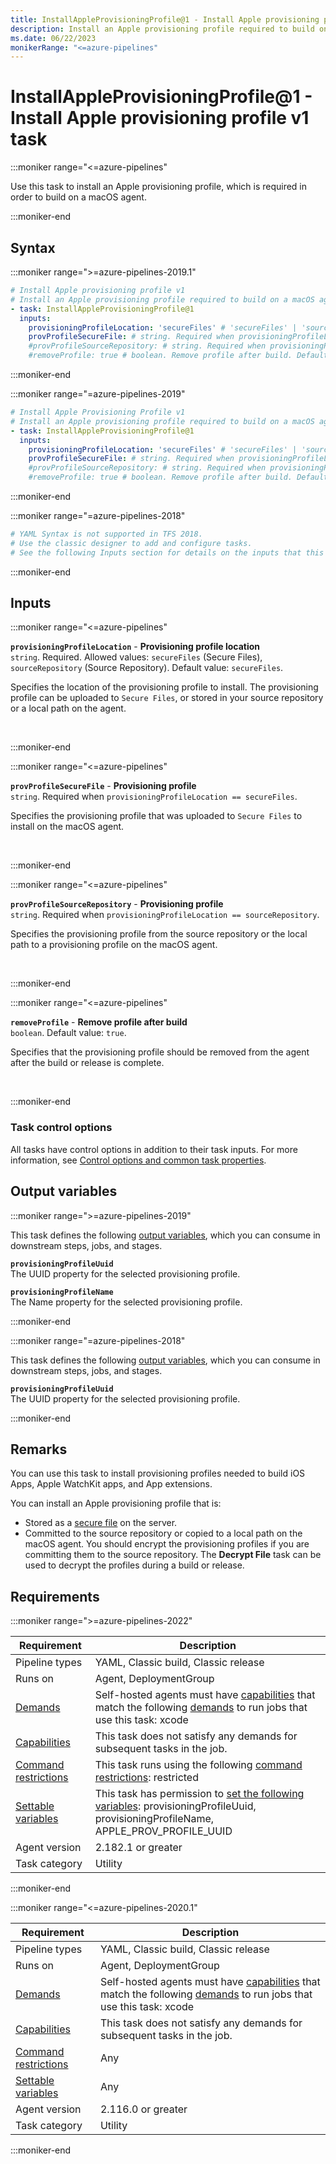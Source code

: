 ```yaml
---
title: InstallAppleProvisioningProfile@1 - Install Apple provisioning profile v1 task
description: Install an Apple provisioning profile required to build on a macOS agent machine.
ms.date: 06/22/2023
monikerRange: "<=azure-pipelines"
---
```


# InstallAppleProvisioningProfile@1 - Install Apple provisioning profile v1 task

<!-- :::description::: -->
:::moniker range="<=azure-pipelines"

<!-- :::editable-content name="description"::: -->
Use this task to install an Apple provisioning profile, which is required in order to build on a macOS agent.
<!-- :::editable-content-end::: -->

:::moniker-end
<!-- :::description-end::: -->

<!-- :::syntax::: -->
## Syntax

:::moniker range=">=azure-pipelines-2019.1"

```yaml
# Install Apple provisioning profile v1
# Install an Apple provisioning profile required to build on a macOS agent machine.
- task: InstallAppleProvisioningProfile@1
  inputs:
    provisioningProfileLocation: 'secureFiles' # 'secureFiles' | 'sourceRepository'. Required. Provisioning profile location. Default: secureFiles.
    provProfileSecureFile: # string. Required when provisioningProfileLocation == secureFiles. Provisioning profile. 
    #provProfileSourceRepository: # string. Required when provisioningProfileLocation == sourceRepository. Provisioning profile. 
    #removeProfile: true # boolean. Remove profile after build. Default: true.
```

:::moniker-end

:::moniker range="=azure-pipelines-2019"

```yaml
# Install Apple Provisioning Profile v1
# Install an Apple provisioning profile required to build on a macOS agent.
- task: InstallAppleProvisioningProfile@1
  inputs:
    provisioningProfileLocation: 'secureFiles' # 'secureFiles' | 'sourceRepository'. Required. Provisioning profile location. Default: secureFiles.
    provProfileSecureFile: # string. Required when provisioningProfileLocation == secureFiles. Provisioning profile. 
    #provProfileSourceRepository: # string. Required when provisioningProfileLocation == sourceRepository. Provisioning profile. 
    #removeProfile: true # boolean. Remove profile after build. Default: true.
```

:::moniker-end

:::moniker range="=azure-pipelines-2018"

```yaml
# YAML Syntax is not supported in TFS 2018.
# Use the classic designer to add and configure tasks.
# See the following Inputs section for details on the inputs that this task supports.
```

:::moniker-end
<!-- :::syntax-end::: -->

<!-- :::inputs::: -->
## Inputs

<!-- :::item name="provisioningProfileLocation"::: -->
:::moniker range="<=azure-pipelines"

**`provisioningProfileLocation`** - **Provisioning profile location**<br>
`string`. Required. Allowed values: `secureFiles` (Secure Files), `sourceRepository` (Source Repository). Default value: `secureFiles`.<br>
<!-- :::editable-content name="helpMarkDown"::: -->
Specifies the location of the provisioning profile to install. The provisioning profile can be uploaded to `Secure Files`, or stored in your source repository or a local path on the agent.
<!-- :::editable-content-end::: -->
<br>

:::moniker-end
<!-- :::item-end::: -->
<!-- :::item name="provProfileSecureFile"::: -->
:::moniker range="<=azure-pipelines"

**`provProfileSecureFile`** - **Provisioning profile**<br>
`string`. Required when `provisioningProfileLocation == secureFiles`.<br>
<!-- :::editable-content name="helpMarkDown"::: -->
Specifies the provisioning profile that was uploaded to `Secure Files` to install on the macOS agent.
<!-- :::editable-content-end::: -->
<br>

:::moniker-end
<!-- :::item-end::: -->
<!-- :::item name="provProfileSourceRepository"::: -->
:::moniker range="<=azure-pipelines"

**`provProfileSourceRepository`** - **Provisioning profile**<br>
`string`. Required when `provisioningProfileLocation == sourceRepository`.<br>
<!-- :::editable-content name="helpMarkDown"::: -->
Specifies the provisioning profile from the source repository or the local path to a provisioning profile on the macOS agent.
<!-- :::editable-content-end::: -->
<br>

:::moniker-end
<!-- :::item-end::: -->
<!-- :::item name="removeProfile"::: -->
:::moniker range="<=azure-pipelines"

**`removeProfile`** - **Remove profile after build**<br>
`boolean`. Default value: `true`.<br>
<!-- :::editable-content name="helpMarkDown"::: -->
Specifies that the provisioning profile should be removed from the agent after the build or release is complete.
<!-- :::editable-content-end::: -->
<br>

:::moniker-end
<!-- :::item-end::: -->

### Task control options

All tasks have control options in addition to their task inputs. For more information, see [Control options and common task properties](/azure/devops/pipelines/yaml-schema/steps-task#common-task-properties).
<!-- :::inputs-end::: -->

<!-- :::outputVariables::: -->
## Output variables

:::moniker range=">=azure-pipelines-2019"

This task defines the following [output variables](/azure/devops/pipelines/process/variables#use-output-variables-from-tasks), which you can consume in downstream steps, jobs, and stages.

<!-- :::item name="provisioningProfileUuid"::: -->
**`provisioningProfileUuid`**<br><!-- :::editable-content name="Value"::: -->
The UUID property for the selected provisioning profile.
<!-- :::editable-content-end::: -->
<!-- :::item-end::: -->
<!-- :::item name="provisioningProfileName"::: -->
**`provisioningProfileName`**<br><!-- :::editable-content name="Value"::: -->
The Name property for the selected provisioning profile.
<!-- :::editable-content-end::: -->
<!-- :::item-end::: -->

:::moniker-end

:::moniker range="=azure-pipelines-2018"

This task defines the following [output variables](/azure/devops/pipelines/process/variables#use-output-variables-from-tasks), which you can consume in downstream steps, jobs, and stages.

<!-- :::item name="provisioningProfileUuid"::: -->
**`provisioningProfileUuid`**<br><!-- :::editable-content name="Value"::: -->
The UUID property for the selected provisioning profile.
<!-- :::editable-content-end::: -->
<!-- :::item-end::: -->

:::moniker-end
<!-- :::outputVariables-end::: -->

<!-- :::remarks::: -->
<!-- :::editable-content name="remarks"::: -->
## Remarks

You can use this task to install provisioning profiles needed to build iOS Apps, Apple WatchKit apps, and App extensions.

You can install an Apple provisioning profile that is:

- Stored as a [secure file](/azure/devops/pipelines/library/secure-files) on the server.
- Committed to the source repository or copied to a local path on the macOS agent. You should encrypt the provisioning profiles if you are committing them to the source repository. The **Decrypt File** task can be used to decrypt the profiles during a build or release.
<!-- :::editable-content-end::: -->
<!-- :::remarks-end::: -->

<!-- :::examples::: -->
<!-- :::editable-content name="examples"::: -->
<!-- :::editable-content-end::: -->
<!-- :::examples-end::: -->

<!-- :::properties::: -->
## Requirements

:::moniker range=">=azure-pipelines-2022"

| Requirement | Description |
|-------------|-------------|
| Pipeline types | YAML, Classic build, Classic release |
| Runs on | Agent, DeploymentGroup |
| [Demands](/azure/devops/pipelines/process/demands) | Self-hosted agents must have [capabilities](/azure/devops/pipelines/agents/agents#capabilities) that match the following [demands](/azure/devops/pipelines/process/demands) to run jobs that use this task: xcode |
| [Capabilities](/azure/devops/pipelines/agents/agents#capabilities) | This task does not satisfy any demands for subsequent tasks in the job. |
| [Command restrictions](/azure/devops/pipelines/security/templates#agent-logging-command-restrictions) | This task runs using the following [command restrictions](/azure/devops/pipelines/security/templates#agent-logging-command-restrictions): restricted |
| [Settable variables](/azure/devops/pipelines/security/templates#agent-logging-command-restrictions) | This task has permission to [set the following variables](/azure/devops/pipelines/security/templates#agent-logging-command-restrictions): provisioningProfileUuid, provisioningProfileName, APPLE_PROV_PROFILE_UUID |
| Agent version |  2.182.1 or greater |
| Task category | Utility |

:::moniker-end

:::moniker range="<=azure-pipelines-2020.1"

| Requirement | Description |
|-------------|-------------|
| Pipeline types | YAML, Classic build, Classic release |
| Runs on | Agent, DeploymentGroup |
| [Demands](/azure/devops/pipelines/process/demands) | Self-hosted agents must have [capabilities](/azure/devops/pipelines/agents/agents#capabilities) that match the following [demands](/azure/devops/pipelines/process/demands) to run jobs that use this task: xcode |
| [Capabilities](/azure/devops/pipelines/agents/agents#capabilities) | This task does not satisfy any demands for subsequent tasks in the job. |
| [Command restrictions](/azure/devops/pipelines/security/templates#agent-logging-command-restrictions) | Any |
| [Settable variables](/azure/devops/pipelines/security/templates#agent-logging-command-restrictions) | Any |
| Agent version |  2.116.0 or greater |
| Task category | Utility |

:::moniker-end
<!-- :::properties-end::: -->

<!-- :::see-also::: -->
<!-- :::editable-content name="seeAlso"::: -->
<!-- :::editable-content-end::: -->
<!-- :::see-also-end::: -->